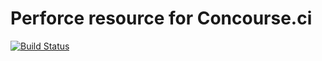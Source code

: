 # Perforce resource for Concourse.ci

[![Build Status](https://travis-ci.org/olhtbr/p4-resource.svg?branch=master)](https://travis-ci.org/olhtbr/p4-resource)
